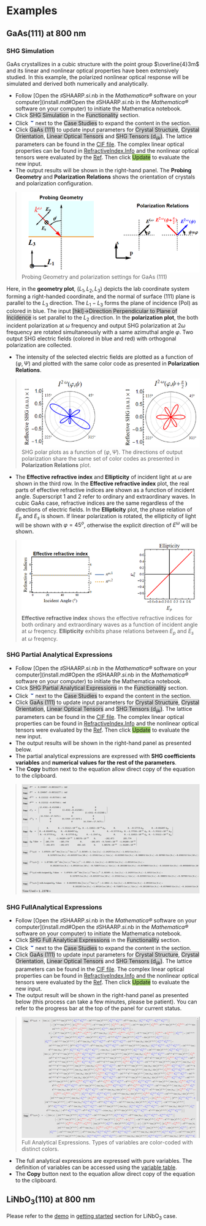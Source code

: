 # Examples

## GaAs(111) at 800 nm
### SHG Simulation
GaAs crystallizes in a cubic structure with the point group $\overline{4}3m$ and its linear and nonlinear optical properties have been extensively studied. In this example, the polarized nonlinear optical response will be simulated and derived both numerically and analytically.

- Follow [Open the ♯SHAARP._si_.nb in the _Mathematica®_ software on your computer](install.md#Open the ♯SHAARP._si_.nb in the _Mathematica®_ software on your computer) to initiate the Mathematica notebook.
- Click <span style="background-color: #D3D3D3">SHG Simulation</span> in the <span style="background-color: #D3D3D3">Functionality</span> section.
- Click ![ExpansionButton.png](img/ExpansionButton.png)next to the <span style="background-color: #D3D3D3">Case Studies</span> to expand the content in the section.
- Click  <span style="background-color: #D3D3D3">GaAs (111)</span> to update input parameters for <span style="background-color: #D3D3D3">Crystal Structure</span>, <span style="background-color: #D3D3D3">Crystal Orientation</span>, <span style="background-color: #D3D3D3">Linear Optical Tensors</span> and <span style="background-color: #D3D3D3">SHG Tensors (d<i><sub>ijk</sub></i>)</span>. The lattice parameters can be found in the [CIF file](http://www.crystallography.net/cod/9008845.cif). The complex linear optical properties can be found in [RefractiveIndex.Info](https://refractiveindex.info/?shelf=main&book=GaAs&page=Aspnes) and the nonlinear optical tensors were evaluated by the [Ref](https://doi-org.ezaccess.libraries.psu.edu/10.1103/PhysRevLett.90.036801). Then click <span style="background-color: #9CCC65">Update</span> to evaluate the new input.
- The output results will be shown in the right-hand panel. The **Probing Geometry** and **Polarization Relations** shows the orientation of crystals and polarization configuration.
>![GaAs(111)GeometryPolarization45.png](img/GaAs(111)GeometryPolarization45.png)
>Probing Geometry and polarization settings for GaAs (111)

Here, in the **geometry plot**, $(L_1,L_2,L_3)$ depicts the lab coordinate system forming a right-handed coordinate, and the normal of surface (111) plane is parallel to the $L_3$ direction. The $L_1-L_3$ forms the plane of incidence (PoI) as colored in blue. The input <span style="background-color: #D3D3D3">[hkl]->Direction Perpendicular to Plane of Incidence</span> is set parallel to the $L_2$ direction. In the **polarization plot**, the both incident polarization at $\omega$ frequency and output SHG polarization at $2\omega$ frequency are rotated simultaneously with a same azimuthal angle $\varphi$. Two output SHG electric fields (colored in blue and red) with orthogonal polarization are collected.

- The intensity of the selected electric fields are plotted as a function of $(\varphi,\Psi)$ and plotted with the same color code as presented in **Polarization Relations**.

>![GaAs(111)PolarPlot45.png](img/GaAs(111)PolarPlot45.png)
>SHG polar plots as a function of $(\varphi,\Psi)$. The directions of output polarization share the same set of color codes as presented in **Polarization Relations** plot.


- The **Effective refractive index** and **Ellipticity** of incident light at $\omega$ are shown in the third row. In the **Effective refractive index** plot, the real parts of effective refractive indices are shown as a function of incident angle. Superscript 1 and 2 refer to ordinary and extraordinary waves. In cubic GaAs case, refractive indices are the same regardless of the directions of electric fields. In the **Ellipticity** plot, the phase relation of $E_p$ and $E_s$ is shown. If linear polarization is rotated, the ellipticity of light will be shown with $\varphi=45^o$, otherwise the explicit direction of $E^{\omega}$ will be shown.
>![GaAs(111)IndexEllipticity.png](img/GaAs(111)IndexEllipticity.png)
>**Effective refractive index** shows the effective refractive indices for both ordinary and extraordinary waves as a function of incident angle at $\omega$ freqency. **Ellipticity** exhibits phase relations between $E_p$ and $E_s$ at $\omega$ freqency.

### SHG Partial Analytical Expressions
- Follow [Open the ♯SHAARP._si_.nb in the _Mathematica®_ software on your computer](install.md#Open the ♯SHAARP._si_.nb in the _Mathematica®_ software on your computer) to initiate the Mathematica notebook.
- Click <span style="background-color: #D3D3D3">SHG Partial Analytical Expressions</span> in the <span style="background-color: #D3D3D3">Functionality</span> section.
- Click ![ExpansionButton.png](img/ExpansionButton.png)next to the <span style="background-color: #D3D3D3">Case Studies</span> to expand the content in the section.
- Click  <span style="background-color: #D3D3D3">GaAs (111)</span> to update input parameters for <span style="background-color: #D3D3D3">Crystal Structure</span>, <span style="background-color: #D3D3D3">Crystal Orientation</span>, <span style="background-color: #D3D3D3">Linear Optical Tensors</span> and <span style="background-color: #D3D3D3">SHG Tensors (d<i><sub>ijk</sub></i>)</span>. The lattice parameters can be found in the [CIF file](http://www.crystallography.net/cod/9008845.cif). The complex linear optical properties can be found in [RefractiveIndex.Info](https://refractiveindex.info/?shelf=main&book=GaAs&page=Aspnes) and the nonlinear optical tensors were evaluated by the [Ref](https://doi-org.ezaccess.libraries.psu.edu/10.1103/PhysRevLett.90.036801). Then click <span style="background-color: #9CCC65">Update</span> to evaluate the new input.
- The output results will be shown in the right-hand panel as presented below.
- The partial analytical expressions are expressed with **SHG coefficients variables** and **numerical values for the rest of the parameters**.
- The **Copy** button next to the equation allow direct copy of the equation to the clipboard.
>![GaAsPartialOutput.png](img/GaAsPartialOutput.png)
>

### SHG FullAnalytical Expressions
- Follow [Open the ♯SHAARP._si_.nb in the _Mathematica®_ software on your computer](install.md#Open the ♯SHAARP._si_.nb in the _Mathematica®_ software on your computer) to initiate the Mathematica notebook.
- Click <span style="background-color: #D3D3D3">SHG Full Analytical Expressions</span> in the <span style="background-color: #D3D3D3">Functionality</span> section.
- Click ![ExpansionButton.png](img/ExpansionButton.png)next to the <span style="background-color: #D3D3D3">Case Studies</span> to expand the content in the section.
- Click  <span style="background-color: #D3D3D3">GaAs (111)</span> to update input parameters for <span style="background-color: #D3D3D3">Crystal Structure</span>, <span style="background-color: #D3D3D3">Crystal Orientation</span>, <span style="background-color: #D3D3D3">Linear Optical Tensors</span> and <span style="background-color: #D3D3D3">SHG Tensors (d<i><sub>ijk</sub></i>)</span>. The lattice parameters can be found in the [CIF file](http://www.crystallography.net/cod/9008845.cif). The complex linear optical properties can be found in [RefractiveIndex.Info](https://refractiveindex.info/?shelf=main&book=GaAs&page=Aspnes) and the nonlinear optical tensors were evaluated by the [Ref](https://doi-org.ezaccess.libraries.psu.edu/10.1103/PhysRevLett.90.036801). Then click <span style="background-color: #9CCC65">Update</span> to evaluate the new input.
- The output result will be shown in the right-hand panel as presented below (this process can take a few minutes, please be patient). You can refer to the progress bar at the top of the panel for current status.
>![GaAsFullOutput.png](img/GaAsFullOutput.png)
>Full Analytical Expressions. Types of variables are color-coded with distinct colors. 

- The full analytical expressions are expressed with pure variables. The definition of variables can be accessed using the [variable table](table.md).
- The **Copy** button next to the equation allow direct copy of the equation to the clipboard.

## LiNbO<b><sub>3</sub></b>(110) at 800 nm
Please refer to the [demo](install.md#Try&nbsppreset&nbspdemos) in [getting started](install.md) section for LiNbO<sub>3</sub> case.